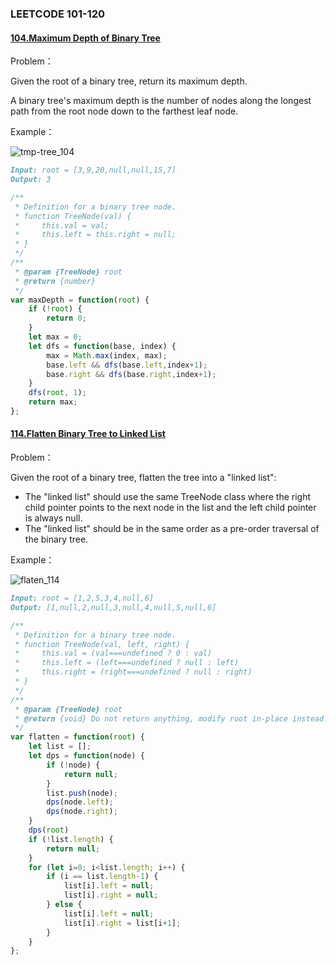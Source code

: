 ### **LEETCODE 101-120**

#### **[104.Maximum Depth of Binary Tree](https://leetcode-cn.com/problems/maximum-depth-of-binary-tree/)**

Problem：

Given the root of a binary tree, return its maximum depth.

A binary tree's maximum depth is the number of nodes along the longest path from the root node down to the farthest leaf node.

Example：

![tmp-tree_104](https://github.com/xingwy/Hugging-Algorithm/blob/master/images/tmp-tree_104.jpg)

```markdown
Input: root = [3,9,20,null,null,15,7]
Output: 3
```

```js
/**
 * Definition for a binary tree node.
 * function TreeNode(val) {
 *     this.val = val;
 *     this.left = this.right = null;
 * }
 */
/**
 * @param {TreeNode} root
 * @return {number}
 */
var maxDepth = function(root) {
    if (!root) {
        return 0;
    }
    let max = 0;
    let dfs = function(base, index) {
        max = Math.max(index, max);
        base.left && dfs(base.left,index+1);
        base.right && dfs(base.right,index+1);
    }
    dfs(root, 1);
    return max;
};
```

#### **[114.Flatten Binary Tree to Linked List](https://leetcode-cn.com/problems/flatten-binary-tree-to-linked-list/)**

Problem：

Given the root of a binary tree, flatten the tree into a "linked list":

- The "linked list" should use the same TreeNode class where the right child pointer points to the next node in the list and the left child pointer is always null.
- The "linked list" should be in the same order as a pre-order traversal of the binary tree.

Example：

![flaten_114](https://github.com/xingwy/Hugging-Algorithm/blob/master/images/flaten_114.jpg)

```markdown
Input: root = [1,2,5,3,4,null,6]
Output: [1,null,2,null,3,null,4,null,5,null,6]
```

```js
/**
 * Definition for a binary tree node.
 * function TreeNode(val, left, right) {
 *     this.val = (val===undefined ? 0 : val)
 *     this.left = (left===undefined ? null : left)
 *     this.right = (right===undefined ? null : right)
 * }
 */
/**
 * @param {TreeNode} root
 * @return {void} Do not return anything, modify root in-place instead.
 */
var flatten = function(root) {
    let list = [];
    let dps = function(node) {
        if (!node) {
            return null;
        }
        list.push(node);
        dps(node.left);
        dps(node.right);
    }
    dps(root)
    if (!list.length) {
        return null;
    }
    for (let i=0; i<list.length; i++) {
        if (i == list.length-1) {
            list[i].left = null;
            list[i].right = null;
        } else {
            list[i].left = null;
            list[i].right = list[i+1];
        }
    }
};
```

